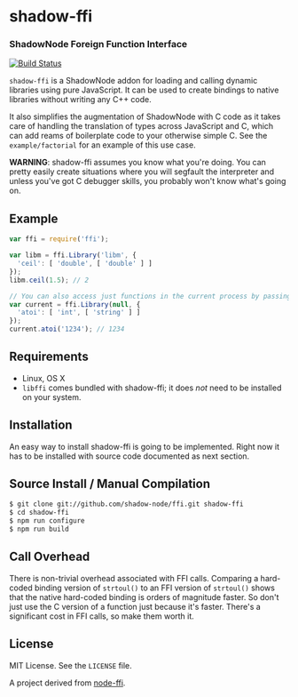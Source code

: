# shadow-ffi

### ShadowNode Foreign Function Interface
[![Build Status](https://travis-ci.com/shadow-node/ffi.svg?branch=master)](https://travis-ci.org/shadow-node/ffi)

`shadow-ffi` is a ShadowNode addon for loading and calling dynamic libraries using
pure JavaScript. It can be used to create bindings to native libraries without
writing any C++ code.

It also simplifies the augmentation of ShadowNode with C code as it takes care of
handling the translation of types across JavaScript and C, which can add reams
of boilerplate code to your otherwise simple C. See the `example/factorial`
for an example of this use case.

**WARNING**: shadow-ffi assumes you know what you're doing. You can pretty easily
create situations where you will segfault the interpreter and unless you've got
C debugger skills, you probably won't know what's going on.

## Example

``` js
var ffi = require('ffi');

var libm = ffi.Library('libm', {
  'ceil': [ 'double', [ 'double' ] ]
});
libm.ceil(1.5); // 2

// You can also access just functions in the current process by passing a null
var current = ffi.Library(null, {
  'atoi': [ 'int', [ 'string' ] ]
});
current.atoi('1234'); // 1234
```

## Requirements

 * Linux, OS X
 * `libffi` comes bundled with shadow-ffi; it does *not* need to be installed on your system.

## Installation

An easy way to install shadow-ffi is going to be implemented. Right now it has to be installed with source code documented as next section.

## Source Install / Manual Compilation

``` bash
$ git clone git://github.com/shadow-node/ffi.git shadow-ffi
$ cd shadow-ffi
$ npm run configure
$ npm run build
```

## Call Overhead

There is non-trivial overhead associated with FFI calls. Comparing a hard-coded
binding version of `strtoul()` to an FFI version of `strtoul()` shows that the
native hard-coded binding is orders of magnitude faster. So don't just use the
C version of a function just because it's faster. There's a significant cost in
FFI calls, so make them worth it.

## License

MIT License. See the `LICENSE` file.

A project derived from [node-ffi](https://github.com/node-ffi/node-ffi).
